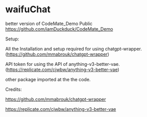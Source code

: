 # waifuChat
better version of CodeMate_Demo Public https://github.com/iamDuckduck/CodeMate_Demo

Setup:

All the Installation and setup required for using chatgpt-wrapper. (https://github.com/mmabrouk/chatgpt-wrapper)

API token for using the API of anything-v3-better-vae. (https://replicate.com/cjwbw/anything-v3-better-vae)

other package imported at the the code.

Credits:

https://github.com/mmabrouk/chatgpt-wrapper

https://replicate.com/cjwbw/anything-v3-better-vae
